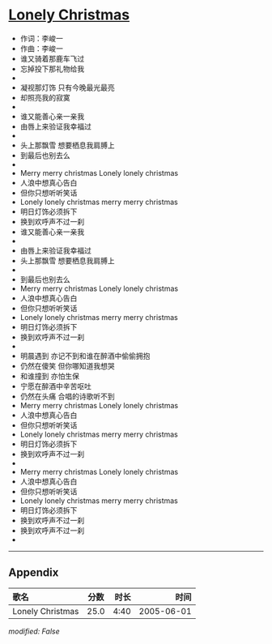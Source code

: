 # [Lonely Christmas](https://music.163.com/song?id=66216)

* 作词：李峻一
* 作曲：李峻一
* 谁又骑着那鹿车飞过
* 忘掉投下那礼物给我
* 
* 凝视那灯饰 只有今晚最光最亮
* 却照亮我的寂寞
* 
* 谁又能善心亲一亲我
* 由唇上来验证我幸福过
* 
* 头上那飘雪 想要栖息我肩膊上
* 到最后也别去么
* 
* Merry merry christmas Lonely lonely christmas
* 人浪中想真心告白
* 但你只想听听笑话
* Lonely lonely christmas merry merry christmas
* 明日灯饰必须拆下
* 换到欢呼声不过一刹
* 谁又能善心亲一亲我
* 
* 由唇上来验证我幸福过
* 头上那飘雪 想要栖息我肩膊上
* 
* 到最后也别去么
* Merry merry christmas Lonely lonely christmas
* 人浪中想真心告白
* 但你只想听听笑话
* Lonely lonely christmas merry merry christmas
* 明日灯饰必须拆下
* 换到欢呼声不过一刹
* 
* 明晨遇到 亦记不到和谁在醉酒中偷偷拥抱
* 仍然在傻笑 但你哪知道我想哭
* 和谁撞到 亦怕生保
* 宁愿在醉酒中辛苦呕吐
* 仍然在头痛 合唱的诗歌听不到
* Merry merry christmas Lonely lonely christmas
* 人浪中想真心告白
* 但你只想听听笑话
* Lonely lonely christmas merry merry christmas
* 明日灯饰必须拆下
* 换到欢呼声不过一刹
* 
* Merry merry christmas Lonely lonely christmas
* 人浪中想真心告白
* 但你只想听听笑话
* Lonely lonely christmas merry merry christmas
* 明日灯饰必须拆下
* 换到欢呼声不过一刹
* 换到欢呼声不过一刹
* 


---

## Appendix

|歌名|分数|时长|时间|
|:---|:---:|---:|---:|
|Lonely Christmas|25.0|4:40|2005-06-01

*modified: False*